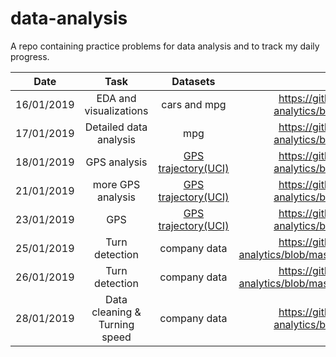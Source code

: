 # data-analysis

A repo containing practice problems for data analysis and to track my daily progress.

| Date | Task | Datasets | Implementation | Status |
| :---: | :---: | :---: | :---: | :---: |
| 16/01/2019 | EDA and visualizations | cars and mpg | https://github.com/anish2197/data-analytics/blob/master/Day%201.ipynb | Completed |
| 17/01/2019 | Detailed data analysis | mpg | https://github.com/anish2197/data-analytics/blob/master/Day%202.ipynb | Completed |
| 18/01/2019 | GPS analysis | [GPS trajectory(UCI)](https://archive.ics.uci.edu/ml/datasets/GPS+Trajectories) | https://github.com/anish2197/data-analytics/blob/master/Day%203.ipynb | Completed |
| 21/01/2019 | more GPS analysis | [GPS trajectory(UCI)](https://archive.ics.uci.edu/ml/datasets/GPS+Trajectories) | https://github.com/anish2197/data-analytics/blob/master/Day%204.ipynb | Completed |
| 23/01/2019 | GPS | [GPS trajectory(UCI)](https://archive.ics.uci.edu/ml/datasets/GPS+Trajectories) | https://github.com/anish2197/data-analytics/blob/master/Day%205.ipynb | Complete |
| 25/01/2019 | Turn detection | company data | https://github.com/anish2197/data-analytics/blob/master/Day%206%20and%207.ipynb | 50% |
| 26/01/2019 | Turn detection | company data | https://github.com/anish2197/data-analytics/blob/master/Day%206%20and%207.ipynb | 75% |
| 28/01/2019 | Data cleaning & Turning speed | company data | https://github.com/anish2197/data-analytics/blob/master/Day%208.ipynb | Incomplete | 
